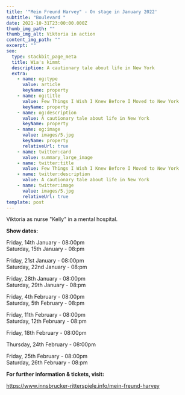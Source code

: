 ```yaml
---
title: '"Mein Freund Harvey" - On stage in January 2022'
subtitle: "Boulevard "
date: 2021-10-31T23:00:00.000Z
thumb_img_path: ""
thumb_img_alt: Viktoria in action
content_img_path: ""
excerpt: ""
seo:
  type: stackbit_page_meta
  title: Wia's kimmt
  description: A cautionary tale about life in New York
  extra:
    - name: og:type
      value: article
      keyName: property
    - name: og:title
      value: Few Things I Wish I Knew Before I Moved to New York
      keyName: property
    - name: og:description
      value: A cautionary tale about life in New York
      keyName: property
    - name: og:image
      value: images/5.jpg
      keyName: property
      relativeUrl: true
    - name: twitter:card
      value: summary_large_image
    - name: twitter:title
      value: Few Things I Wish I Knew Before I Moved to New York
    - name: twitter:description
      value: A cautionary tale about life in New York
    - name: twitter:image
      value: images/5.jpg
      relativeUrl: true
template: post
---
```

Viktoria as nurse "Kelly" in a mental hospital. 

**Show dates:** 

Friday, 14th January - 08:00pm \
Saturday, 15th January - 08:pm 

Friday, 21st January - 08:00pm \
Saturday, 22nd January - 08:pm 

Friday, 28th January - 08:00pm \
Saturday, 29th January - 08:pm 

Friday, 4th February - 08:00pm \
Saturday, 5th February - 08:pm 

Friday, 11th February - 08:00pm \
Saturday, 12th February - 08:pm 



Friday, 18th February - 08:00pm 

Thursday, 24th February - 08:00pm 

Friday, 25th February - 08:00pm \
Saturday, 26th February - 08:pm 



**For further information & tickets, visit:** 

https://www.innsbrucker-ritterspiele.info/mein-freund-harvey